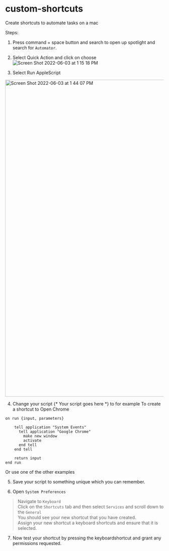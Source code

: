 # custom-shortcuts
Create shortcuts to automate tasks on a mac


Steps: 
1) Press command + space button and search to open up spotlight and search for `Automator`. 

2) Select Quick Action and click on choose
 ![Screen Shot 2022-06-03 at 1 15 18 PM](https://user-images.githubusercontent.com/39897345/171913719-767a33e2-0e12-4420-b88e-dc417e628e97.png)



3) Select Run AppleScript
<img width="1004" alt="Screen Shot 2022-06-03 at 1 44 07 PM" src="https://user-images.githubusercontent.com/39897345/171918244-61c0495d-385a-4359-a7c7-6d7130408b6f.png">


4) Change your script {* Your script goes here *} to for example 
To create a shortcut to Open Chrome 
```
on run {input, parameters}
	
	tell application "System Events"
	  tell application "Google Chrome"
	    make new window
    	activate
	  end tell
	end tell
	
	return input
end run
  ```
Or use one of the other examples 

5) Save your script to something unique which you can remember.

6) Open `System Preferences` <br />
>Navigate to `Keyboard`<br />
>Click on the `Shortcuts` tab and then select `Services` and scroll down to the `General` <br />
>You should see your new shortcut that you have created. <br />
>Assign your new shortcut a keyboard shortcuts and ensure that it is selected. <br />

7) Now test your shortcut by pressing the keyboardshortcut and grant any permissions requested. 
        
       
        
   
        
        

